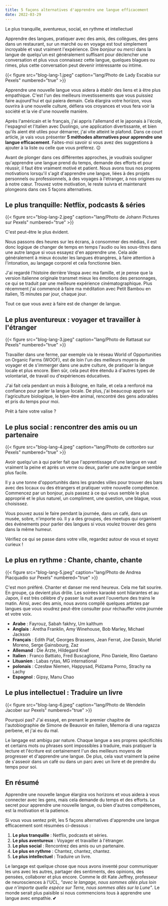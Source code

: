 ```yaml
---
title: 5 façons alternatives d'apprendre une langue efficacement
date: 2022-03-29
---
```


Le plus tranquille, aventureux, social, en rythme et intellectuel

<!--more-->

Apprendre des langues, pratiquer avec des amis, des collègues, des gens dans un restaurant, sur un marché ou en voyage est tout simplement incroyable et vaut vraiment l'expérience. Dire <i>bonjour</i> ou <i>merci</i> dans la langue de quelqu'un est généralement suffisant pour déclencher une conversation et plus vous connaissez cette langue, quelques blagues ou rimes, plus cette conversation peut devenir intéressante ou intime.

{{< figure src="blog-lang-1.jpeg" caption="lang/Photo de Lady Escabia sur Pexels" numbered="true" >}}

Apprendre une nouvelle langue vous aidera à établir des liens et à être plus empathique. C'est l'un des meilleurs investissements que vous puissiez faire aujourd'hui et qui paiera demain. Cela élargira votre horizon, vous ouvrira à une nouvelle culture, défiera vos croyances et vous fera voir la société et la vie d'une nouvelle manière.

Après l'américain et le français, j'ai appris l'allemand et le japonais à l'école, l'espagnol et l'italien avec Duolingo, une application divertissante, et bien qu'ils aient été utiles pour démarrer, j'ai vite atteint le plafond. Dans ce court article, je vais vous présenter <b>5 méthodes alternatives pour apprendre une langue efficacement</b>. Faites-moi savoir si vous avez des suggestions à ajouter à la liste ou celle que vous préférez. 😉

Avant de plonger dans ces différentes approches, je voudrais souligner qu'apprendre une langue prend du temps, demande des efforts et pour réussir, il faut être vraiment motivé et patient. Nous avons tous nos propres motivations lorsqu'il s'agit d'apprendre une langue, liées à des projets personnels ou professionnels, à des voyages à l'étranger, à nos origines ou à notre cœur. Trouvez votre motivation, le reste suivra et maintenant plongeons dans ces 5 façons alternatives.

## Le plus tranquille: Netflix, podcasts & séries

{{< figure src="blog-lang-2.jpeg" caption="lang/Photo de Johann Pictures sur Pexels" numbered="true" >}}

C'est peut-être le plus évident.

Nous passons des heures sur les écrans, à consommer des médias, il est donc logique de changer de temps en temps l'audio ou les sous-titres dans une autre langue si vous essayez d'en apprendre une. Cela aide généralement à mieux écouter les langues étrangères, à faire attention à l'intonation, au langage corporel et cela fonctionne bien.

J'ai regardé l'histoire derrière Vespa avec ma famille, et je pense que la version italienne originale transmet mieux les émotions des personnages, ce qui se traduit par une meilleure expérience cinématographique. Plus récemment j'ai commencé à faire ma méditation avec Petit Bambou en italien, 15 minutes par jour, chaque jour.

Tout ce que vous avez à faire est de changer de langue.

## Le plus aventureux : voyager et travailler à l'étranger

{{< figure src="blog-lang-3.jpeg" caption="lang/Photo de Rattasat sur Pexels" numbered="true" >}}

Travailler dans une ferme, par exemple via le réseau World of Opportunities on Organic Farms (WOOF), est de loin l'un des meilleurs moyens de voyager et de s'immerger dans une autre culture, de pratiquer la langue locale et plus encore. Bien sûr, cela peut être étendu à d'autres types de volontariat, de travail ou d'expériences éducatives.

J'ai fait cela pendant un mois à Bologne, en Italie, et cela a renforcé ma confiance pour parler la langue locale. De plus, j'ai beaucoup appris sur l'agriculture biologique, le bien-être animal, rencontré des gens adorables et pris du temps pour moi.

Prêt à faire votre valise ?

## Le plus social : rencontrer des amis ou un partenaire

{{< figure src="blog-lang-4.jpeg" caption="lang/Photo de cottonbro sur Pexels" numbered="true" >}}

Avoir quelqu'un à qui parler fait que l'apprentissage d'une langue en vaut vraiment la peine et après un verre ou deux, parler une autre langue semble plus facile.

Il y a une tonne d'opportunités dans les grandes villes pour trouver des bars avec des locaux ou des étrangers et pratiquer votre nouvelle compétence. Commencez par un bonjour, puis passez à ce qui vous semble le plus approprié et le plus naturel, un compliment, une question, une blague, vous choisissez.

Vous pouvez aussi le faire pendant la journée, dans un café, dans un musée, sobre, n'importe où. Il y a des groupes, des meetups qui organisent des événements pour parler des langues si vous voulez trouver des gens dans la même humeur.

Vérifiez ce qui se passe dans votre ville, regardez autour de vous et soyez curieux !

## Le plus en rythme : Chante, chante, chante

{{< figure src="blog-lang-5.jpeg" caption="lang/Photo de Andrea Piacquadio sur Pexels" numbered="true" >}}

C'est mon préféré. Chanter et danser me rend heureux. Cela me fait sourire. En groupe, ça devient plus drôle. Les soirées karaoké sont hilarantes et au Japon, il est très célèbre d'y passer la nuit avant l'ouverture des trains le matin. Ainsi, avec des amis, nous avons compilé quelques artistes par langues que vous voudrez peut-être consulter pour réchauffer votre journée et votre voix.

- <b>Arabe</b> : Fayrouz, Sabah fakhry, Um kalthum
- <b>Anglais</b> : Aretha Franklin, Amy Winehouse, Bob Marley, Michael Jackson
- <b>Français</b> : Edith Piaf, Georges Brassens, Jean Ferrat, Joe Dassin, Muriel Moreno, Serge Gainsbourg, Zaz
- <b>Allemand</b> : Die Ärzte, Hildegard Knef
- <b>Italien</b> : Franco Battiato, Fred Buscaglione, Pino Daniele, Rino Gaetano
- <b>Lituanien</b> : Labas rytas, MG international
- <b>polonais</b> : Czesław Niemen, Happysad, Pidżama Porno, Strachy na Lachy
- <b>Espagnol</b> : Gipsy, Manu Chao

## Le plus intellectuel : Traduire un livre

{{< figure src="blog-lang-6.jpeg" caption="lang/Photo de Wendelin Jacober sur Pexels" numbered="true" >}}

Pourquoi pas? J'ai essayé, en prenant le premier chapitre de l'autobiographie de Simone de Beauvoir en italien, Memoria di una ragazza perbene, et j'ai eu du mal.

Le langage est ambigu par nature. Chaque langue a ses propres spécificités et certains mots ou phrases sont impossibles à traduire, mais pratiquer la lecture et l'écriture est certainement l'un des meilleurs moyens de progresser et d'apprendre une langue. De plus, cela vaut vraiment la peine de s'asseoir dans un café ou dans un parc avec un livre et de prendre du temps pour soi.

## En résumé
Apprendre une nouvelle langue élargira vos horizons et vous aidera à vous connecter avec les gens, mais cela demande du temps et des efforts. Le secret pour apprendre une nouvelle langue, ou bien d'autres compétences, est la motivation et la patience.

Si vous vous sentez prêt, les 5 façons alternatives d'apprendre une langue efficacement sont résumées ci-dessous :

1. <b>Le plus tranquille</b> : Netflix, podcasts et séries.
2. <b>Le plus aventureux</b> : Voyager et travailler à l'étranger.
3. <b>Le plus social</b> : Rencontrez des amis ou un partenaire.
4. <b>Le plus en rythme</b> : Chantez, chantez, chantez.
5. <b>Le plus intellectuel</b> : Traduire un livre.

Le langage est quelque chose que nous avons inventé pour communiquer les uns avec les autres, partager des sentiments, des opinions, des pensées, collaborer et plus encore. Comme le dit Kate Jeffrey, professeur de neurosciences à l'UCL, <i>"avec le langage, nous sommes allés plus loin que n'importe quelle espèce sur Terre, nous sommes allés sur la Lune"</i>. Le monde serait plus paisible si nous commencions tous à apprendre une langue avec empathie. 💕